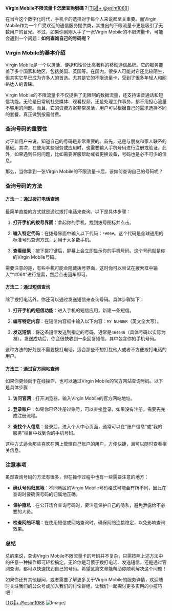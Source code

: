 **Virgin Mobile不限流量卡怎麽查詢號碼？**[[TG💪+ @esim1088](https://t.me/s/esim1088)]

在当今这个数字化时代，手机卡的选择对于每个人来说都至关重要。而Virgin Mobile作为一个广受欢迎的通信服务提供商，其推出的不限流量卡更是吸引了无数用户的目光。不过，如果你刚刚入手了一张Virgin Mobile的不限流量卡，可能会遇到一个问题：**如何查询自己的号码呢？**

### Virgin Mobile的基本介绍

Virgin Mobile是一个以灵活、便捷和性价比高著称的移动通信品牌。它的服务覆盖了多个国家和地区，包括美国、英国等。在国内，很多人可能对它还比较陌生，但其实它早已成为许多人的首选。尤其是它的不限流量卡，受到了很多年轻人和网络达人的青睐。

Virgin Mobile的不限流量卡不仅提供了无限制的数据流量，还支持语音通话和短信功能。无论是日常刷社交媒体、观看视频，还是处理工作事务，都不用担心流量不够用的问题。而且，它的资费方案非常灵活，用户可以根据自己的需求选择不同的套餐，真正做到按需付费。

### 查询号码的重要性

对于新用户来说，知道自己的号码是非常重要的。首先，这是与朋友和家人联系的基础。其次，在使用某些服务或应用时，也需要输入手机号码进行注册或验证。此外，如果遇到任何问题，比如需要客服帮助或者更换设备，号码也是必不可少的信息。

那么，当你拿到一张Virgin Mobile的不限流量卡后，该如何查询自己的号码呢？

### 查询号码的方法

#### 方法一：通过拨打电话查询

最简单直接的方式就是通过拨打电话来查询。以下是具体步骤：

1. **打开手机的拨号界面**：拿起你的手机，找到拨号图标并点击。
   
2. **输入特定代码**：在拨号界面中输入以下代码：`*#06#`。这个代码是全球通用的标准号码查询方式，适用于大多数手机。

3. **查看结果**：按下拨打键后，屏幕上会立即显示你的手机号码。这个号码就是你的Virgin Mobile号码。

需要注意的是，有些手机可能会隐藏拨号界面，这时你可以尝试在搜索框中输入“*#06#”进行搜索，然后点击回车即可。

#### 方法二：通过短信查询

除了拨打电话外，你还可以通过发送短信来查询号码。具体步骤如下：

1. **打开手机的短信功能**：进入手机的短信应用，新建一条短信。

2. **编写特定内容**：在短信内容框中输入以下内容：`MY NUMBER`（英文全大写）。

3. **发送短信**：将这条短信发送到指定的号码，通常是`464646`（具体号码以实际为准）。发送成功后，你会很快收到一条回复短信，其中包含你的手机号码。

这种方法的好处是不需要拨打电话，适合那些不想打扰他人或者不方便拨打电话的用户。

#### 方法三：通过官方网站查询

如果你更倾向于在线操作，也可以通过Virgin Mobile的官方网站查询号码。以下是具体步骤：

1. **访问官网**：打开浏览器，输入Virgin Mobile的官方网站地址。

2. **登录账户**：如果你已经注册过账号，可以直接登录。如果没有注册，需要先完成注册流程。

3. **查找个人信息**：登录后，进入个人中心页面，通常可以在“账户信息”或“我的服务”栏目中找到你的手机号码。

这种方式适合那些喜欢在网上管理自己账户的用户，方便快捷，且可以随时查看相关信息。

### 注意事项

虽然查询号码的方法有很多，但在操作过程中也有一些需要注意的地方：

- **确认号码归属地**：不同地区的Virgin Mobile号码格式可能会有所不同，因此在查询时要确保号码的归属地正确。
  
- **保护隐私**：在公开场合查询号码时，要注意保护自己的隐私，避免泄露给不必要的人员。

- **检查网络环境**：在使用短信或网站查询时，确保网络连接稳定，以免影响查询效果。

### 总结

总的来说，查询Virgin Mobile不限流量卡的号码并不复杂，只需按照上述方法中的任意一种操作即可轻松搞定。无论你是习惯于拨打电话、发送短信，还是通过官网查询，都可以快速找到自己的号码。希望这篇文章能帮助你顺利解决这个问题！

如果你还有其他疑问，或者需要了解更多关于Virgin Mobile的服务详情，欢迎随时关注我们的公众号或加入我们的讨论群组。让我们一起探讨更多实用的小技巧吧！

[[TG💪+ @esim1088](https://t.me/s/esim1088) ![Image](https://i.postimg.cc/4NQfJmqS/Snipaste-2025-05-13-00-14-12.png)]